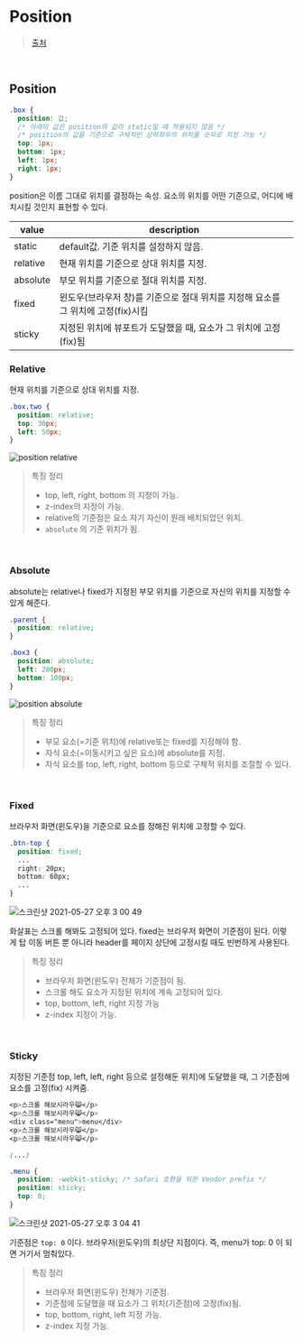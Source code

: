# Position

> [출처](https://velog.io/@iamhayoung/CSS-Position-Display-Float%EC%97%90-%EB%8C%80%ED%95%B4-%EC%95%8C%EC%95%84%EB%B3%B4%EA%B8%B0)

<br/>

## Position

```css
.box {
  position: 값;
  /* 아래의 값은 position의 값이 static일 때 적용되지 않음 */
  /* position의 값을 기준으로 구체적인 상하좌우의 위치를 숫자로 지정 가능 */
  top: 1px;
  bottom: 1px;
  left: 1px;
  right: 1px;
}
```

position은 이름 그대로 위치를 결정하는 속성. 요소의 위치를 어떤 기준으로, 어디에 배치시킬 것인지 표현할 수 있다.

| value    | description                                                  |
| -------- | ------------------------------------------------------------ |
| static   | default값. 기준 위치를 설정하지 않음.                        |
| relative | 현재 위치를 기준으로 상대 위치를 지정.                       |
| absolute | 부모 위치를 기준으로 절대 위치를 지정.                       |
| fixed    | 윈도우(브라우저 창)를 기준으로 절대 위치를 지정해 요소를 그 위치에 고정(fix)시킴 |
| sticky   | 지정된 위치에 뷰포트가 도달했을 때, 요소가 그 위치에 고정(fix)됨 |

### Relative

현재 위치를 기준으로 상대 위치를 지정.

```css
.box.two {
  position: relative;
  top: 30px;
  left: 50px;
}
```

![position relative](https://user-images.githubusercontent.com/59427983/119773194-3a5a5780-befb-11eb-84fa-10b55250e09d.png)

> 특징 정리
>
> - top, left, right, bottom 의 지정이 가능.
> - z-index의 지정이 가능.
> - relative의 기준점은 요소 자기 자신이 원래 배치되었던 위치.
> - `absolute` 의 기준 위치가 됨.

<br/>

### Absolute

absolute는 relative나 fixed가 지정된 부모 위치를 기준으로 자신의 위치를 지정할 수 있게 해준다.

```css
.parent {
  position: relative;
}

.box3 {
  position: absolute;
  left: 200px;
  bottom: 100px;
}
```

![position absolute](https://user-images.githubusercontent.com/59427983/119773675-f1ef6980-befb-11eb-86f8-604f703e3bae.png)

> 특징 정리
>
> - 부모 요소(=기준 위치)에 relative또는 fixed를 지정해야 함.
> - 자식 요소(=이동시키고 싶은 요소)에 absolute를 지정.
> - 자식 요소를 top, left, right, bottom 등으로 구체적 위치를 조절할 수 있다.

<br/>

### Fixed

브라우저 화면(윈도우)을 기준으로 요소를 정해진 위치에 고정할 수 있다.

```css
.btn-top {
  position: fixed;
  ...
  right: 20px;
  bottom: 60px;
  ...
}
```

![스크린샷 2021-05-27 오후 3 00 49](https://user-images.githubusercontent.com/59427983/119773932-55799700-befc-11eb-84e4-55ac5e496b16.png)

화살표는 스크롤 해봐도 고정되어 있다. fixed는 브라우저 화면이 기준점이 된다. 이렇게 탑 이동 버튼 뿐 아니라 header를 페이지 상단에 고정시킬 때도 빈번하게 사용된다.

> 특징 정리
>
> - 브라우저 화면(윈도우) 전체가 기준점이 됨.
> - 스크롤 해도 요소가 지정된 위치에 계속 고정되어 있다.
> - top, bottom, left, right 지정 가능
> - z-index 지정이 가능.

<br/>

### Sticky

지정된 기준점 top, left, left, right 등으로 설정해둔 위치)에 도달했을 때, 그 기준점에 요소를 고정(fix) 시켜줌.

```css
<p>스크롤 해보시라우😸</p>
<p>스크롤 해보시라우😸</p>
<div class="menu">menu</div>
<p>스크롤 해보시라우😸</p>
<p>스크롤 해보시라우😸</p>

(...)

.menu {
  position: -webkit-sticky; /* Safari 호환을 위한 Vendor prefix */
  position: sticky;
  top: 0;
}
```

![스크린샷 2021-05-27 오후 3 04 41](https://user-images.githubusercontent.com/59427983/119774268-e05a9180-befc-11eb-8a27-53fbbff740a4.png)

기준점은 `top: 0` 이다. 브라우저(윈도우)의 최상단 지점이다. 즉, menu가 top: 0 이 되면 거기서 멈춰있다.

> 특징 정리
>
> - 브라우저 화면(윈도우) 전체가 기준점.
> - 기준점에 도달했을 때 요소가 그 위치(기준점)에 고정(fix)됨.
> - top, bottom, right, left 지정 가능.
> - z-index 지정 가능.
